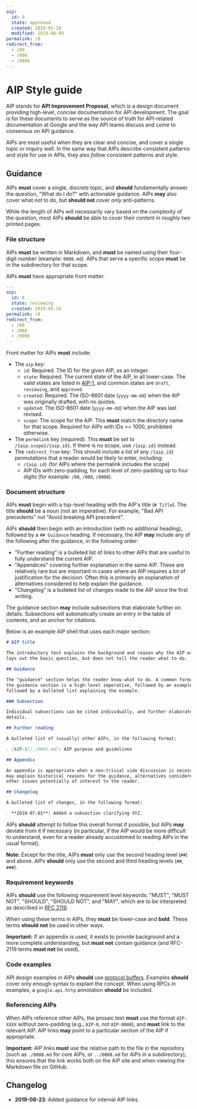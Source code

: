 ```yaml
---
aip:
  id: 8
  state: approved
  created: 2019-05-28
  modified: 2019-06-03
permalink: /8
redirect_from:
  - /08
  - /008
  - /0008
---
```


# AIP Style guide

AIP stands for **API Improvement Proposal**, which is a design document
providing high-level, concise documentation for API development. The goal is
for these documents to serve as the source of truth for API-related
documentation at Google and the way API teams discuss and come to consensus on
API guidance.

AIPs are most useful when they are clear and concise, and cover a single topic
or inquiry well. In the same way that AIPs describe consistent patterns and
style for use in APIs, they also _follow_ consistent patterns and style.

## Guidance

AIPs **must** cover a single, discrete topic, and **should** fundamentally
answer the question, "What do I do?" with actionable guidance. AIPs **may**
also cover what _not_ to do, but **should not** cover _only_ anti-patterns.

While the length of AIPs will necessarily vary based on the complexity of the
question, most AIPs **should** be able to cover their content in roughly two
printed pages.

### File structure

AIPs **must** be written in Markdown, and **must** be named using their
four-digit number (example: `0008.md`). AIPs that serve a specific scope
**must** be in the subdirectory for that scope.

AIPs **must** have appropriate front matter.

```yaml
---
aip:
  id: 8
  state: reviewing
  created: 2019-05-28
permalink: /8
redirect_from:
  - /08
  - /008
  - /0008
---

```

Front matter for AIPs **must** include:

- The `aip` key:
  - `id`: Required. The ID for the given AIP, as an integer.
  - `state`: Required. The current state of the AIP, in all lower-case. The
    valid states are listed in [AIP-1][], and common states are `draft`,
    `reviewing`, and `approved`.
  - `created`: Required. The ISO-8601 date (`yyyy-mm-dd`) when the AIP was
    originally drafted, with no quotes.
  - `updated`: The ISO-8601 date (`yyyy-mm-dd`) when the AIP was last revised.
  - `scope`: The scope for the AIP. This **must** match the directory name for
    that scope. Required for AIPs with IDs >= 1000, prohibited otherwise.
- The `permalink` key (required): This **must** be set to
  `/{aip.scope}/{aip.id}`. If there is no scope, use `/{aip.id}` instead.
- The `redirect_from` key: This should include a list of any `/{aip.id}`
  permutations that a reader would be likely to enter, including:
  - `/{aip.id}` (for AIPs where the permalink includes the scope)
  - AIP IDs with zero-padding, for each level of zero-padding up to four digits
    (for example: `/08`, `/008`, `/0008`).

### Document structure

AIPs **must** begin with a top-level heading with the AIP's title (`# Title`).
The title **should** be a noun (not an imperative). For example, "Bad API
precedents" not "Avoid breaking API precedent".

AIPs **should** then begin with an introduction (with no additional heading),
followed by a `## Guidance` heading. If necessary, the AIP **may** include any
of the following after the guidance, in the following order:

- "Further reading" is a bulleted list of links to other AIPs that are useful
  to fully understand the current AIP.
- "Appendices" covering further explanation in the same AIP. These are
  relatively rare but are important in cases where an AIP requires a lot of
  justification for the decision. Often this is primarily an explanation of
  alternatives considered to help explain the guidance.
- "Changelog" is a bulleted list of changes made to the AIP since the first
  writing.

The guidance section **may** include subsections that elaborate further on
details. Subsections will automatically create an entry in the table of
contents, and an anchor for citations.

Below is an example AIP shell that uses each major section:

```md
# AIP title

The introductory text explains the background and reason why the AIP exists. It
lays out the basic question, but does not tell the reader what to do.

## Guidance

The "guidance" section helps the reader know what to do. A common format for
the guidance section is a high-level imperative, followed by an example,
followed by a bulleted list explaining the example.

### Subsection

Individual subsections can be cited individually, and further elaborate
details.

## Further reading

A bulleted list of (usually) other AIPs, in the following format:

- [AIP-1](./0001.md): AIP purpose and guidelines

## Appendix

An appendix is appropriate when a non-trivial side discussion is necessary. It
may explain historical reasons for the guidance, alternatives considered, or
other issues potentially of interest to the reader.

## Changelog

A bulleted list of changes, in the following format:

- **2019-07-01**: Added a subsection clarifying XYZ.
```

AIPs **should** attempt to follow this overall format if possible, but AIPs
**may** deviate from it if necessary (in particular, if the AIP would be more
difficult to understand, even for a reader already accustomed to reading AIPs
in the usual format).

**Note:** Except for the title, AIPs **must** only use the second heading level
(`##`) and above. AIPs **should** only use the second and third heading levels
(`##`, `###`).

### Requirement keywords

AIPs **should** use the following requirement level keywords: "MUST", "MUST
NOT", "SHOULD", "SHOULD NOT", and "MAY", which are to be interpreted as
described in [RFC 2119][].

When using these terms in AIPs, they **must** be lower-case and **bold**. These
terms **should not** be used in other ways.

**Important:** If an appendix is used, it exists to provide background and a
more complete understanding, but **must not** contain guidance (and RFC-2119
terms **must not** be used).

### Code examples

API design examples in AIPs **should** use [protocol buffers][]. Examples
**should** cover only enough syntax to explain the concept. When using RPCs in
examples, a `google.api.http` annotation **should** be included.

### Referencing AIPs

When AIPs reference other AIPs, the prosaic text **must** use the format
`AIP-XXXX` without zero-padding (e.g., `AIP-8`, not `AIP-0008`), and **must**
link to the relevant AIP. AIP links **may** point to a particular section of
the AIP if appropriate.

**Important:** AIP links **must** use the relative path to the file in the
repository (such as `./0008.md` for core AIPs, or `../0008.md` for AIPs in a
subdirectory); this ensures that the link works both on the AIP site and when
viewing the Markdown file on GitHub.

[aip-1]: ./0001.md
[protocol buffers]: https://developers.google.com/protocol-buffers/
[rfc 2119]: https://www.ietf.org/rfc/rfc2119.txt

## Changelog

- **2019-08-23**: Added guidance for internal AIP links.

